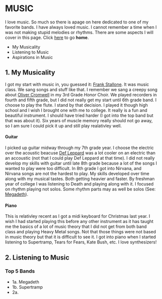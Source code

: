 # MUSIC
I love music. So much so there is apage on here dedicated to one of my favorite bands. I have always loved music. I cannot remember a time when I was not making stupid melodies or rhythms. There are some aspects I will cover in this page. Click [here](/README.md) to go **home**.
  * My Musicality
  * Listening to Music
  * Aspirations in Music
  
## 1. My Musicality
I got my start with music in, you guessed it: [Frank Stallone](https://www.youtube.com/watch?v=bx0sVbWjMDo). It was music class. We sang songs and stuff like that. I remember we sang a creepy song about [Oliver Cromwell](https://www.oxfordlieder.co.uk/song/3289) in my 3rd Grade _Honor_ Choir. We played recorders in fourth and fifth grade, but I did not really get my start until 6th grade band. I choose to play the flute. I stand by that decision. I played it though high school and I wish I brought one with me to college. It really is a fun and beautiful instrument. I should have tried harder (I got into the top band but that was about it). Six years of muscle memory really should not go away, so I am sure I could pick it up and still play realativley well. 
#### Guitar
I picked up guitar midway through my 7th grade year. I choose the electric over the acoustic beacuse [Def Leppard](https://www.youtube.com/watch?v=SKRFWjXbR7Y) was a lot cooler on an electric than an accoustic (not that I could play Def Leppard at that time). I did not really develop my skills with guitar until late 8th grade because a lot of the songs I wanted to play were too difficult. In 8th grade I got into Nirvana, and Nirvana songs are not the hardest to play. My skills developed over time along with my musical tastes. Both getting heavier and faster. By freshman year of college I was listening to Death and playing along with it. I focused on rhythm playing not solos. Some rhythm parts may as well be solos (See: [Megadeth](https://www.youtube.com/watch?v=Pok6dO4J6dg)). 
#### Piano
This is relativley recent as I got a midi keyboard for Christmas last year. I wish I had started playing this before any other instrument as it has taught me the basics of a lot of music theory that I did not get from both band class and playing Heavy Metal songs. Not that those things were not based in music theory but that it is difficult to see it. I got into piano when I started listening to Supertramp, Tears for Fears, Kate Bush, etc. I love synthesizers!

## 2. Listening to Music
### Top 5 Bands
* 1a. Megadeth
* 1b. Supertramp
* 2a.  
